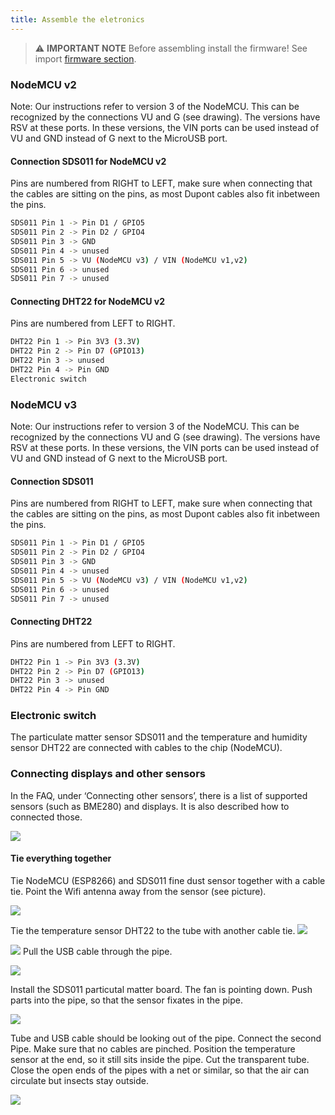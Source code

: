 ```yaml
---
title: Assemble the eletronics
---
```


> ⚠️ **IMPORTANT NOTE**
Before assembling install the firmware!
See import [firmware section](docs#Install_the_firmware).

### NodeMCU v2
Note: Our instructions refer to version 3 of the NodeMCU. This can be recognized by the connections VU and G (see drawing). The versions have RSV at these ports. In these versions, the VIN ports can be used instead of VU and GND instead of G next to the MicroUSB port.

#### Connection SDS011 for NodeMCU v2
Pins are numbered from RIGHT to LEFT, make sure when connecting that the cables are sitting on the pins, as most Dupont cables also fit inbetween the pins.

```bash
SDS011 Pin 1 -> Pin D1 / GPIO5
SDS011 Pin 2 -> Pin D2 / GPIO4
SDS011 Pin 3 -> GND
SDS011 Pin 4 -> unused
SDS011 Pin 5 -> VU (NodeMCU v3) / VIN (NodeMCU v1,v2)
SDS011 Pin 6 -> unused
SDS011 Pin 7 -> unused
```

#### Connecting DHT22 for NodeMCU v2
Pins are numbered from LEFT to RIGHT.
```bash
DHT22 Pin 1 -> Pin 3V3 (3.3V)
DHT22 Pin 2 -> Pin D7 (GPIO13)
DHT22 Pin 3 -> unused
DHT22 Pin 4 -> Pin GND
Electronic switch
```


### NodeMCU v3
Note: Our instructions refer to version 3 of the NodeMCU. This can be recognized by the connections VU and G (see drawing). The versions have RSV at these ports. In these versions, the VIN ports can be used instead of VU and GND instead of G next to the MicroUSB port.

#### Connection SDS011
Pins are numbered from RIGHT to LEFT, make sure when connecting that the cables are sitting on the pins, as most Dupont cables also fit inbetween the pins.
```bash
SDS011 Pin 1 -> Pin D1 / GPIO5
SDS011 Pin 2 -> Pin D2 / GPIO4
SDS011 Pin 3 -> GND
SDS011 Pin 4 -> unused
SDS011 Pin 5 -> VU (NodeMCU v3) / VIN (NodeMCU v1,v2)
SDS011 Pin 6 -> unused
SDS011 Pin 7 -> unused
```

#### Connecting DHT22
Pins are numbered from LEFT to RIGHT.
```bash
DHT22 Pin 1 -> Pin 3V3 (3.3V)
DHT22 Pin 2 -> Pin D7 (GPIO13)
DHT22 Pin 3 -> unused
DHT22 Pin 4 -> Pin GND
```

### Electronic switch
The particulate matter sensor SDS011 and the temperature and humidity sensor DHT22 are connected with cables to the chip (NodeMCU).

### Connecting displays and other sensors
In the FAQ, under ‘Connecting other sensors’, there is a list of supported sensors (such as BME280) and displays. It is also described how to connected those.

![](../docs/nodemcu-v3-schaltplan-sds011.jpg)


#### Tie everything together
Tie NodeMCU (ESP8266) and SDS011 fine dust sensor together with a cable tie. Point the Wifi antenna away from the sensor (see picture).

![](../docs/tie-together-1.png)

Tie the temperature sensor DHT22 to the tube with another cable tie.
![](../docs/tie-together-2.png)


![](../docs/tie-together-3.png)
Pull the USB cable through the pipe.

![](../docs/tie-together-4.png)

Install the SDS011 particutal matter board. The fan is pointing down.
Push parts into the pipe,  so that the sensor fixates in the pipe.

![](../docs/tie-together-5.png)


Tube and USB cable should be looking out of the pipe.
Connect the second Pipe. Make sure that no cables are pinched.
Position the temperature sensor at the end, so it still sits inside the pipe.
Cut the transparent tube. Close the open ends of the pipes with a net or similar, so that the air can circulate but insects stay outside.

![](../docs/tie-together-6.png)
